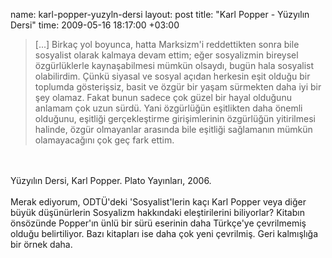 name: karl-popper-yuzyln-dersi
layout: post
title: "Karl Popper - Yüzyılın Dersi"
time: 2009-05-16 18:17:00 +03:00

<blockquote>[...] Birkaç yol boyunca, hatta Marksizm'i reddettikten sonra bile sosyalist olarak kalmaya devam ettim; eğer sosyalizmin bireysel özgürlüklerle kaynaşabilmesi mümkün olsaydı, bugün hala sosyalist olabilirdim. Çünkü siyasal ve sosyal açıdan herkesin eşit olduğu bir toplumda gösterişsiz, basit ve özgür bir yaşam sürmekten daha iyi bir şey olamaz. Fakat bunun sadece çok güzel bir hayal olduğunu anlamam çok uzun sürdü. Yani özgürlüğün eşitlikten daha önemli olduğunu, eşitliği gerçekleştirme girişimlerinin özgürlüğün yitirilmesi halinde, özgür olmayanlar arasında bile eşitliği sağlamanın mümkün olamayacağını çok geç fark ettim.</blockquote><br /><br />Yüzyılın Dersi, Karl Popper. Plato Yayınları, 2006.<br /><br />Merak ediyorum, ODTÜ'deki 'Sosyalist'lerin kaçı Karl Popper veya diğer büyük düşünürlerin Sosyalizm hakkındaki eleştirilerini biliyorlar? Kitabın önsözünde Popper'ın ünlü bir sürü eserinin daha Türkçe'ye çevrilmemiş olduğu belirtiliyor. Bazı kitapları ise daha çok yeni çevrilmiş. Geri kalmışlığa bir örnek daha.
